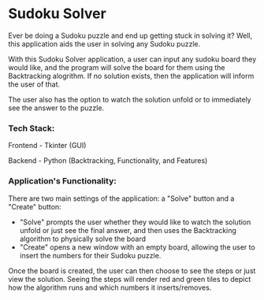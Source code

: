 # Sudoku Solver

Ever be doing a Sudoku puzzle and end up getting stuck in solving it? Well, this application aids the user in solving any Sudoku puzzle. 

With this Sudoku Solver application, a user can input any sudoku board they would like, and the program will solve the board for them using the Backtracking alogrithm. If no solution exists, then the application will inform the user of that.

The user also has the option to watch the solution unfold or to immediately see the answer to the puzzle.

### Tech Stack:
Frontend - Tkinter (GUI)

Backend - Python (Backtracking, Functionality, and Features)

### Application's Functionality:
There are two main settings of the application: a "Solve" button and a "Create" button:
- "Solve" prompts the user whether they would like to watch the solution unfold or just see the final answer, and then uses the Backtracking algorithm to physically solve the board
- "Create" opens a new window with an empty board, allowing the user to insert the numbers for their Sudoku puzzle.

Once the board is created, the user can then choose to see the steps or just view the solution. Seeing the steps will render red and green tiles to depict how the algorithm runs and which numbers it inserts/removes.
